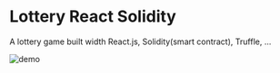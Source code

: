 # Lottery React Solidity
A lottery game built width React.js, Solidity(smart contract), Truffle, ...

![demo](https://user-images.githubusercontent.com/3954935/122979329-9d87be80-d3c1-11eb-8cb5-19520d4a14bd.png)
